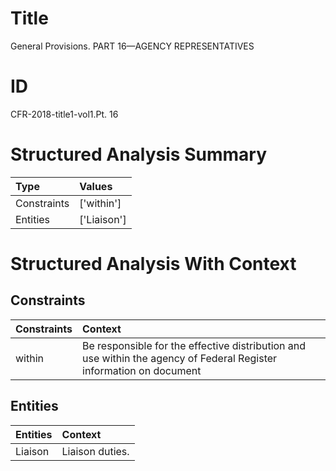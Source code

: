 # Title

 General Provisions. PART 16—AGENCY REPRESENTATIVES


# ID

 CFR-2018-title1-vol1.Pt. 16


# Structured Analysis Summary

| Type        | Values      |
|:------------|:------------|
| Constraints | ['within']  |
| Entities    | ['Liaison'] |


# Structured Analysis With Context

 


## Constraints

| Constraints   | Context                                                                                                             |
|:--------------|:--------------------------------------------------------------------------------------------------------------------|
| within        | Be responsible for the effective distribution and use within the agency of Federal Register information on document |


## Entities

| Entities   | Context          |
|:-----------|:-----------------|
| Liaison    | Liaison  duties. |


